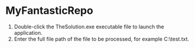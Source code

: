 # MyFantasticRepo

1. Double-click the TheSolution.exe executable file to launch the application. 
2. Enter the full file path of the file to be processed, for example C:\test.txt.
